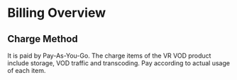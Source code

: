 # Billing Overview
## Charge Method

It is paid by Pay-As-You-Go. The charge items of the VR VOD product include storage, VOD traffic and transcoding. Pay according to actual usage of each item.
